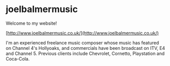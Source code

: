 # joelbalmermusic
Welcome to my website!

[http://www.joelbalmermusic.co.uk/](http://www.joelbalmermusic.co.uk/)

I'm an experienced freelance music composer whose music has featured on Channel 4's Hollyoaks, and commercials have been broadcast on ITV, E4 and Channel 5. Previous clients include Chevrolet, Cornetto, Playstation and Coca-Cola.
